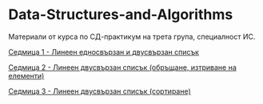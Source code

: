 # Data-Structures-and-Algorithms
Материали от курса по СД-практикум на трета група, специалност ИС.

[Седмица 1 - Линеен едносвързан и двусвързан списък](https://github.com/DenitsaStoianova/Data-Structures-and-Algorithms/tree/main/Week01)

[Седмица 2 - Линеен двусвързан списък (обръщане, изтриване на елементи)](https://github.com/DenitsaStoianova/Data-Structures-and-Algorithms/tree/main/Week02)

[Седмица 3 - Линеен двусвързан списък (сортиране)](https://github.com/DenitsaStoianova/Data-Structures-and-Algorithms/tree/main/Week03)
